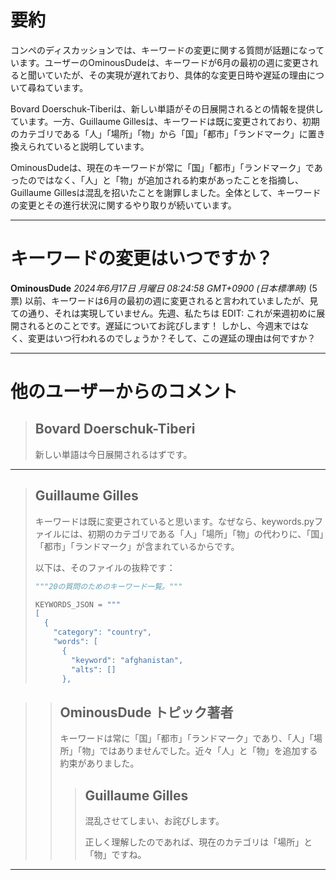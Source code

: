# 要約 
コンペのディスカッションでは、キーワードの変更に関する質問が話題になっています。ユーザーのOminousDudeは、キーワードが6月の最初の週に変更されると聞いていたが、その実現が遅れており、具体的な変更日時や遅延の理由について尋ねています。

Bovard Doerschuk-Tiberiは、新しい単語がその日展開されるとの情報を提供しています。一方、Guillaume Gillesは、キーワードは既に変更されており、初期のカテゴリである「人」「場所」「物」から「国」「都市」「ランドマーク」に置き換えられていると説明しています。

OminousDudeは、現在のキーワードが常に「国」「都市」「ランドマーク」であったのではなく、「人」と「物」が追加される約束があったことを指摘し、Guillaume Gillesは混乱を招いたことを謝罪しました。全体として、キーワードの変更とその進行状況に関するやり取りが続いています。

---
# キーワードの変更はいつですか？
**OminousDude** *2024年6月17日 月曜日 08:24:58 GMT+0900 (日本標準時)* (5票)
以前、キーワードは6月の最初の週に変更されると言われていましたが、見ての通り、それは実現していません。先週、私たちは
EDIT: これが来週初めに展開されるとのことです。遅延についてお詫びします！
しかし、今週末ではなく、変更はいつ行われるのでしょうか？そして、この遅延の理由は何ですか？

---
 # 他のユーザーからのコメント
> ## Bovard Doerschuk-Tiberi
> 
> 新しい単語は今日展開されるはずです。

---
> ## Guillaume Gilles
> 
> キーワードは既に変更されていると思います。なぜなら、keywords.pyファイルには、初期のカテゴリである「人」「場所」「物」の代わりに、「国」「都市」「ランドマーク」が含まれているからです。
> 
> 以下は、そのファイルの抜粋です：
> 
> ```python
> """20の質問のためのキーワード一覧。"""
> 
> KEYWORDS_JSON = """
> [
>   {
>     "category": "country",
>     "words": [
>       {
>         "keyword": "afghanistan",
>         "alts": []
>       },
> 
> ```

> > ## OminousDude トピック著者
> > 
> > キーワードは常に「国」「都市」「ランドマーク」であり、「人」「場所」「物」ではありませんでした。近々「人」と「物」を追加する約束がありました。
> > 
> > 
> > > ## Guillaume Gilles
> > > 
> > > 混乱させてしまい、お詫びします。
> > > 
> > > 正しく理解したのであれば、現在のカテゴリは「場所」と「物」ですね。
> > > 
> > > 
> > > 
---
